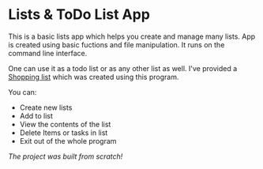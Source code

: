 # Lists & ToDo List App
This is a basic lists app which helps you create and manage many lists. App is created using basic fuctions and file manipulation. It runs on the command line interface.

One can use it as a todo list or as any other list as well. 
I've provided a [Shopping list](https://github.com/VishalxRana/One-Day-Builds-Python-Projects/blob/main/Lists%20%26%20Todo%20List%20App/Shopping.txt) which was created using this program. 

You can:
- Create new lists
- Add to list 
- View the contents of the list
- Delete Items or tasks in list
- Exit out of the whole program

*The project was built from scratch!*
